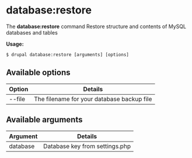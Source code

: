 # database:restore
The **database:restore** command Restore structure and contents of MySQL databases and tables

**Usage:**
```
$ drupal database:restore [arguments] [options] 
```

## Available options
Option | Details
-------|-------------
--file | The filename for your database backup file

## Available arguments
Argument | Details
---------|-------------
database | Database key from settings.php
